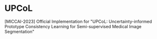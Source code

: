 # UPCoL
[MICCAI-2023] Official Implementation for "UPCoL: Uncertainty-informed Prototype Consistency Learning for Semi-supervised Medical Image Segmentation"
